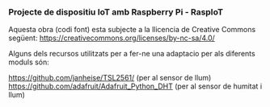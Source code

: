 ### Projecte de dispositiu IoT amb Raspberry Pi - RaspIoT

Aquesta obra (codi font) esta subjecte a la llicencia de Creative Commons següent:
https://creativecommons.org/licenses/by-nc-sa/4.0/

Alguns dels recursos utilitzats per a fer-ne una adaptacio per als diferents moduls són:

https://github.com/janheise/TSL2561/ (per al sensor de llum)
https://github.com/adafruit/Adafruit_Python_DHT (per al sensor de humitat i llum)
